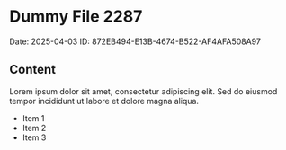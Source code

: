 # Dummy File 2287

Date: 2025-04-03
ID: 872EB494-E13B-4674-B522-AF4AFA508A97

## Content

Lorem ipsum dolor sit amet, consectetur adipiscing elit.
Sed do eiusmod tempor incididunt ut labore et dolore magna aliqua.

* Item 1
* Item 2
* Item 3
